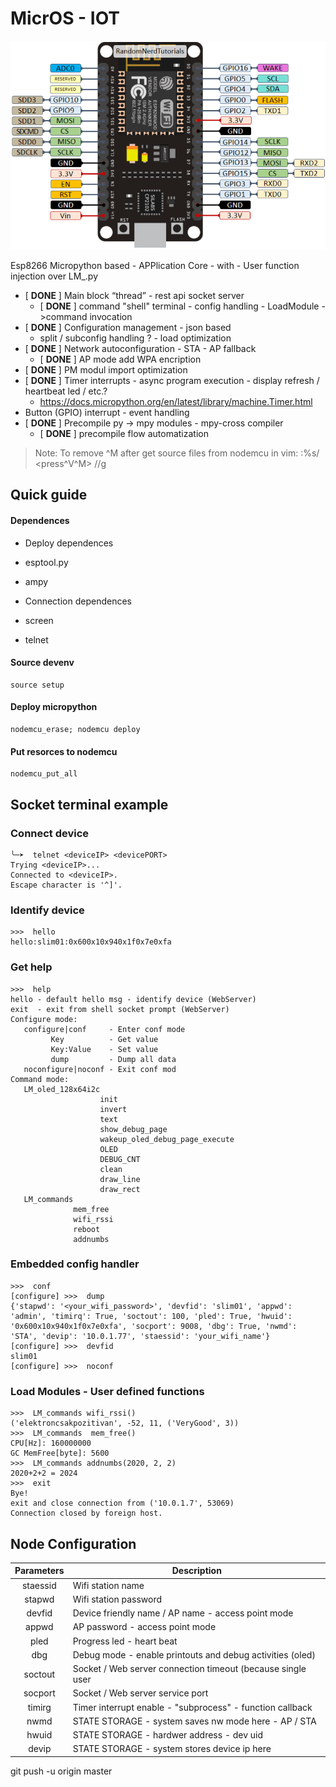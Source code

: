 # MicrOS - IOT

![esp8266pinout](https://github.com/BxNxM/MicrOs/blob/master/media/ESP8266-NodeMCU-kit-12-E-pinout-gpio-pin.png?raw=true)

Esp8266 Micropython based - APPlication Core - with -
User function injection over LM_<userapp>.py 

- [ **DONE** ] Main block “thread” - rest api socket server
	- [ **DONE** ] command "shell" terminal - config handling - LoadModule ->command invocation
- [ **DONE** ] Configuration management - json based
	- split / subconfig handling ? - load optimization
- [ **DONE** ] Network autoconfiguration - STA - AP fallback
	- [ **DONE** ] AP mode add WPA encription
- [ **DONE** ] PM modul import optimization
- [ **DONE** ] Timer interrupts - async program execution - display refresh / heartbeat led / etc.? 
	- https://docs.micropython.org/en/latest/library/machine.Timer.html
- Button (GPIO) interrupt - event handling
- [ **DONE** ] Precompile py -> mpy modules - mpy-cross compiler
	- [ **DONE** ] precompile flow automatization

> Note:
To remove ^M after get source files from nodemcu in vim:
:%s/ <press^V^M> //g

## Quick guide

#### Dependences

- Deploy dependences
 - esptool.py
 - ampy 

- Connection dependences
 - screen
 - telnet

#### Source devenv

```
source setup
```

#### Deploy micropython

```
nodemcu_erase; nodemcu deploy
```

#### Put resorces to nodemcu

```
nodemcu_put_all
```

## Socket terminal example

### Connect device

```
╰─➤  telnet <deviceIP> <devicePORT>
Trying <deviceIP>...
Connected to <deviceIP>.
Escape character is '^]'.
```

### Identify device

```
>>>  hello
hello:slim01:0x600x10x940x1f0x7e0xfa
```

### Get help

```
>>>  help
hello - default hello msg - identify device (WebServer)
exit  - exit from shell socket prompt (WebServer)
Configure mode:
   configure|conf     - Enter conf mode
         Key          - Get value
         Key:Value    - Set value
         dump         - Dump all data
   noconfigure|noconf - Exit conf mod
Command mode:
   LM_oled_128x64i2c
                    init
                    invert
                    text
                    show_debug_page
                    wakeup_oled_debug_page_execute
                    OLED
                    DEBUG_CNT
                    clean
                    draw_line
                    draw_rect
   LM_commands
              mem_free
              wifi_rssi
              reboot
              addnumbs
```
 
### Embedded config handler
 
```                          
>>>  conf
[configure] >>>  dump
{'stapwd': '<your_wifi_password>', 'devfid': 'slim01', 'appwd': 'admin', 'timirq': True, 'soctout': 100, 'pled': True, 'hwuid': '0x600x10x940x1f0x7e0xfa', 'socport': 9008, 'dbg': True, 'nwmd': 'STA', 'devip': '10.0.1.77', 'staessid': 'your_wifi_name'}
[configure] >>>  devfid
slim01
[configure] >>>  noconf
```

### Load Modules - User defined functions

```
>>>  LM_commands wifi_rssi()
('elektroncsakpozitivan', -52, 11, ('VeryGood', 3))
>>>  LM_commands  mem_free()
CPU[Hz]: 160000000
GC MemFree[byte]: 5600
>>>  LM_commands addnumbs(2020, 2, 2)
2020+2+2 = 2024
>>>  exit
Bye!
exit and close connection from ('10.0.1.7', 53069)
Connection closed by foreign host.
```

## Node Configuration

| Parameters | Description |
| :----------: | ----------- |
| staessid   | 	Wifi station name 
| stapwd		| Wifi station password
| devfid		| Device friendly name / AP name - access point mode
| appwd		| AP password - access point mode
| pled			| Progress led - heart beat
| dbg	       |    	Debug mode - enable printouts and debug activities (oled)		
| soctout		| Socket / Web server connection timeout (because single user | handling)
| socport		| Socket / Web server service port
| timirg		| Timer interrupt enable - "subprocess" - function callback
| nwmd 		| STATE STORAGE - system saves nw mode here - AP / STA
| hwuid		| STATE STORAGE - hardwer address - dev uid
| devip		| STATE STORAGE - system stores device ip here


git push -u origin master
